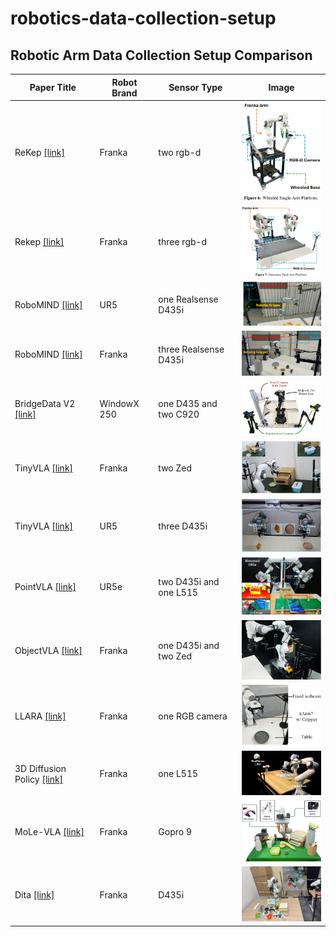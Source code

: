 # robotics-data-collection-setup

## Robotic Arm Data Collection Setup Comparison

| Paper Title | Robot Brand| Sensor Type | Image |
|-------------|-------------|-------------|-------|
| ReKep [[link]](https://arxiv.org/pdf/2409.01652)     | Franka    | two rgb-d | <img src="images/ReKep_singlearm.png" width="200"> |
| Rekep [[link]](https://arxiv.org/pdf/2409.01652)     | Franka | three rgb-d | <img src="images/ReKep_dualarm.png" width="200"> |
| RoboMIND [[link]](https://x-humanoid-robomind.github.io/)     | UR5    | one Realsense D435i | <img src="images/Robotmind_UR.png" width="200"> |
| RoboMIND [[link]](https://x-humanoid-robomind.github.io/)     | Franka | three Realsense D435i | <img src="images/Robotmind_Franka.png" width="200"> |
| BridgeData V2 [[link]](https://rail-berkeley.github.io/bridgedata/)     | WindowX 250 | one D435 and two C920 | <img src="images/BridgeV2.png" width="200"> |
| TinyVLA [[link]](https://tiny-vla.github.io/)     | Franka    | two Zed | <img src="images/TinyVLA_Franka.png" width="200"> |
| TinyVLA [[link]](https://tiny-vla.github.io/)     | UR5    | three D435i | <img src="images/TinyVLA_UR.png" width="200"> |
| PointVLA [[link]](https://arxiv.org/pdf/2503.07511v1) | UR5e | two D435i and one L515| <img src="images/PointVLA.png" width="200"> |
| ObjectVLA [[link]](https://arxiv.org/pdf/2502.19250v2) | Franka | one D435i and two Zed| <img src="images/ObjectVLA.png" width="200"> |
| LLARA [[link]](https://arxiv.org/pdf/2406.20095v3) | Franka | one RGB camera| <img src="images/LLaRA.png" width="200"> |
| 3D Diffusion Policy [[link]](https://arxiv.org/pdf/2403.03954) | Franka | one L515| <img src="images/3D DP.png" width="200"> |
| MoLe-VLA [[link]](https://arxiv.org/pdf/2503.20384v1) | Franka | Gopro 9| <img src="images/MoLe_VLA.png" width="200"> |
| Dita [[link]](https://arxiv.org/pdf/2503.19757v1) | Franka | D435i| <img src="images/Dita.png" width="200"> |

